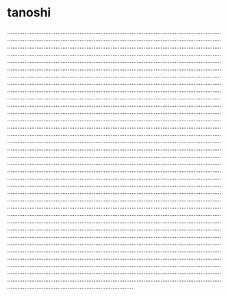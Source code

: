 # tanoshi
.............................................................................................................................................................................................................................................................................................................................................................................................................................................................................................................................................................................................................................................................................................................................................................................................................................................................................................................................................................................................................................................................................................................................................................................................................................................................................................................................................................................................................................................................................................................................................................................................................................................................................................................................................................................................................................................................................................................................................................................................................................................................................................................................................................................................................................................................................................................................................................................................................................................................................................................................................................................................................................................................................................................................................................................................................................................................................................................................................................................................................................................................................................................................................................................................................................................................................................................................................................................................................................................................................................................................................................................................................................................................................................................................................................................................................................................................................................................................................................................................................................................................................................................................................................................................................................................................................................................................................................................................................................................................................................................................................................................................
